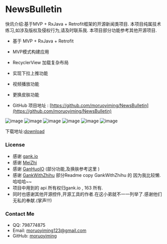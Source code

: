# NewsBulletin
快讯介绍:基于MVP + RxJava + Retrofit框架的开源新闻类项目.
本项目纯属技术练习,如涉及版权及侵权行为,请及时联系我.
本项目部分功能参考其他开源项目.

* 基于 MVP + RxJava + Retrofit
* MVP模式构建应用
* RecyclerView 加载复杂布局
* 实现下拉上推功能
* 视频播放功能
* 更换皮肤功能

* GitHub 项目地址 : [https://github.com/moruoyiming/NewsBulletin](https://github.com/moruoyiming/NewsBulletin)

![image](https://github.com/moruoyiming/NewsBulletin/blob/master/pics/Screenshot_2017-01-24-14-55-48-516_com.mrym.newsb.png)  ![image](https://github.com/moruoyiming/NewsBulletin/blob/master/pics/Screenshot_2017-01-24-14-56-10-356_com.mrym.newsb.png)
![image](https://github.com/moruoyiming/NewsBulletin/blob/master/pics/Screenshot_2017-01-24-14-56-21-049_com.mrym.newsb.png)  ![image](https://github.com/moruoyiming/NewsBulletin/blob/master/pics/Screenshot_2017-01-24-14-56-53-260_com.mrym.newsb.png)
![image](https://github.com/moruoyiming/NewsBulletin/blob/master/pics/Screenshot_2017-01-24-14-56-39-663_com.mrym.newsb.png)  ![image](https://github.com/moruoyiming/NewsBulletin/blob/master/pics/Screenshot_2017-01-24-14-56-26-524_com.mrym.newsb.png)


下载地址:[download](https://github.com/moruoyiming/NewsBulletin/blob/master/app/app-release.apk?raw=true)


### License
* 感谢 [gank.io](http://gank.io/api)
* 感谢 [MeiZhi](https://github.com/drakeet/Meizhi)
* 感谢 [GanHuoIO](https://github.com/burgessjp/GanHuoIO) (部分功能,及换肤参考这里 )
* 感谢 [GankWithZhihu](https://github.com/Werb/GankWithZhihu) 部分Readme copy GankWithZhihu 的  因为我比较懒.哈哈哈~~
* 项目中用到的 api 所有权归gank.io , 163 所有.
* 同时也感谢其他开源控件,开源工具的作者.在这小弟就不一一列举了.感谢他们无私的奉献.(掌声!!!)

### Contact Me
* QQ: 798774875
* Email: moruoyiming123@gmail.com
* GitHub: [moruoyiming](https://github.com/moruoyiming)